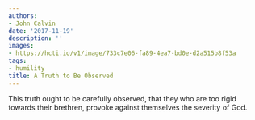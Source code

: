 ```yaml
---
authors:
- John Calvin
date: '2017-11-19'
description: ''
images:
- https://hcti.io/v1/image/733c7e06-fa89-4ea7-bd0e-d2a515b8f53a
tags:
- humility
title: A Truth to Be Observed
---
```


This truth ought to be carefully observed, that they who are too rigid towards their brethren, provoke against themselves the severity of God.